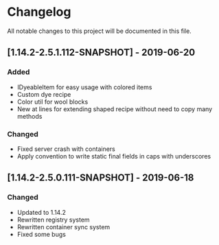 # Changelog
All notable changes to this project will be documented in this file.

## [1.14.2-2.5.1.112-SNAPSHOT] - 2019-06-20
### Added 
- IDyeableItem for easy usage with colored items
- Custom dye recipe
- Color util for wool blocks
- New at lines for extending shaped recipe without need to copy many methods

### Changed
- Fixed server crash with containers
- Apply convention to write static final fields in caps with underscores

## [1.14.2-2.5.0.111-SNAPSHOT] - 2019-06-18
### Changed
- Updated to 1.14.2
- Rewritten registry system
- Rewritten container sync system
- Fixed some bugs
